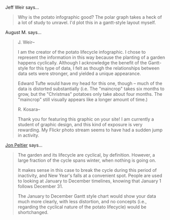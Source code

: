 Jeff Weir says…
>	Why is the potato infographic good? The polar  graph takes a heck of a lot of study to unravel. I'd plot this in a gantt-style layout myself. 

August M. says…
>	J. Weir–
>	
>	I am the creator of the potato lifecycle infographic. I chose to represent the information in this way because the planting of a garden happens cyclically. Although I acknowledge the benefit of the Gantt-style for this type of data, I felt as though the relationships between data sets were stronger, and yielded a unique appearance.
>	
>	Edward Tufte would have my head for this one, though – much of the data is distorted substantially (i.e. The "maincrop" takes six months to grow, but the "Christmas" potatoes only take about four months. The "maincrop" still visually appears like a longer amount of time.)
>	
>	R. Kosara–
>	
>	Thank you for featuring this graphic on your site! I am currently a student of graphic design, and this kind of exposure is very rewarding. My Flickr photo stream seems to have had a sudden jump in activity.

<a href="http://peltiertech.com/WordPress/" rel="nofollow noopener" target="_blank">Jon Peltier</a> says…
>	The garden and its lifecycle are cyclical, by definition. However, a large fraction of the cycle spans winter, when nothing is going on.
>	
>	It makes sense in this case to break the cycle during this period of inactivity, and  New Year's falls at a convenient spot. People are used to looking at January to December timelines, knowing that January 1 follows December 31.
>	
>	The January to December Gantt style chart would show your data much more clearly, with less distortion, and no concepts (i.e., regarding the cyclical nature of the potato lifecycle) would be shortchanged.
